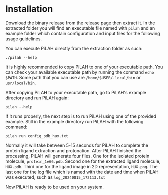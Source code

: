 # Installation

Download the binary release from the release page then extract it.
In the extracted folder you will find an executable file named with `pilah` and
an example folder which contain configuration and input files for the following
usage guidelines.

You can execute PiLAH directly from the extraction folder as such:

`./pilah --help`

It is highly recommended to copy PiLAH to one of your executable path.
You can check your available executable path by running the command `echo $PATH`.
Some path that you can use are `/home/$USER/.local/bin` or `usr/local/bin`.

After copying PiLAH to your executable path, go to PiLAH's example directory and run
PiLAH again:

`pilah --help`

If it runs properly, the next step is to run PiLAH using one of the provided example.
Still in the example directory run PiLAH with the following command:

`pilah run config_pdb_hux.txt`

Normally it will take between 5-15 seconds for PiLAH to complete the protein ligand extraction and protonation.
After PiLAH finished the processing, PiLAH will generate four files.
One for the isolated protein molecule, `protein_1e66.pdb`.
Second one for the extracted ligand molecule, `HUX.pdb`.
Third one for the ligand image in 2D representation, `HUX.png`.
The last one for the log file which is named with the date and time when PiLAH was executed, such as `log_20240815_172113.txt`

Now PiLAH is ready to be used on your system.